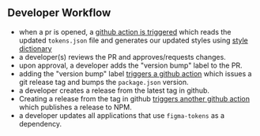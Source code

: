 <!-- section-title: 5 - Designer Workflow -->

<!-- note
What does that look like for the developer?
-->
## Developer Workflow
- when a pr is opened, a [github action is triggered](https://github.com/MeowWolf/figma-tokens/blob/main/.github/workflows/build.yml) which reads the updated `tokens.json` file and generates our updated styles using [style dictionary](https://amzn.github.io/style-dictionary/#/)
- a developer(s) reviews the PR and approves/requests changes.
- upon approval, a developer adds the "version bump" label to the PR.
- adding the "version bump" label [triggers a github action](https://github.com/MeowWolf/figma-tokens/blob/main/.github/workflows/bump.yml) which issues a git release tag and bumps the `package.json` version.
- a developer creates a release from the latest tag in github.
- Creating a release from the tag in github [triggers another github action](https://github.com/MeowWolf/figma-tokens/blob/main/.github/workflows/publish.yml) which publishes a release to NPM.
- a developer updates all applications that use `figma-tokens` as a dependency.
